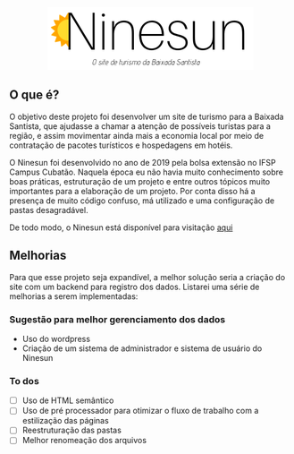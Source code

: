 <p align="center">
  <img src="IMG/LOGO/brand.png">
</p>

## O que é?
O objetivo deste projeto foi desenvolver um site de turismo para a Baixada Santista, que ajudasse a chamar a atenção de possíveis turistas para a região, e assim movimentar ainda mais a economia local por meio de contratação de pacotes turísticos e hospedagens em hotéis. 

O Ninesun foi desenvolvido no ano de 2019 pela bolsa extensão no IFSP Campus Cubatão. Naquela época eu não havia muito conhecimento sobre boas práticas, estruturação de um projeto e entre outros tópicos muito importantes para a elaboração de um projeto. Por conta disso há a presença de muito código confuso, má utilizado e uma configuração de pastas desagradável.

De todo modo, o Ninesun está disponível para visitação [aqui](https://rbmelolima.github.io/Ninesun/)

## Melhorias
Para que esse projeto seja expandível, a melhor solução seria a criação do site com um backend para registro dos dados. Listarei uma série de melhorias a serem implementadas:

### Sugestão para melhor gerenciamento dos dados
* Uso do wordpress
* Criação de um sistema de administrador e sistema de usuário do Ninesun

### To dos
- [ ] Uso de HTML semântico
- [ ] Uso de pré processador para otimizar o fluxo de trabalho com a estilização das páginas
- [ ] Reestruturação das pastas
- [ ] Melhor renomeação dos arquivos

